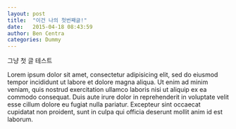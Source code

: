 ```yaml
---
layout: post
title:  "이건 나의 첫번째글!"
date:   2015-04-18 08:43:59
author: Ben Centra
categories: Dummy
---
```


그냥 첫 글 테스트

Lorem ipsum dolor sit amet, consectetur adipisicing elit, sed do eiusmod
tempor incididunt ut labore et dolore magna aliqua. Ut enim ad minim veniam,
quis nostrud exercitation ullamco laboris nisi ut aliquip ex ea commodo
consequat. Duis aute irure dolor in reprehenderit in voluptate velit esse
cillum dolore eu fugiat nulla pariatur. Excepteur sint occaecat cupidatat non
proident, sunt in culpa qui officia deserunt mollit anim id est laborum.
